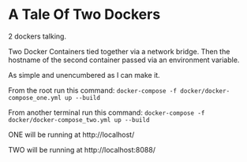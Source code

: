 A Tale Of Two Dockers
====================  
2 dockers talking.


Two Docker Containers tied together via a network bridge. Then the hostname of the second container passed via an environment variable. 

As simple and unencumbered as I can make it.


From the root run this command:
`docker-compose -f docker/docker-compose_one.yml up --build`

From another terminal run this command:
`docker-compose -f docker/docker-compose_two.yml up --build`


ONE will be running at 
http://localhost/



TWO will be running at 
http://localhost:8088/




